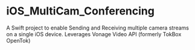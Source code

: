 # iOS_MultiCam_Conferencing
A Swift project to enable Sending and Receiving multiple camera streams on a single iOS device. 
Leverages Vonage Video API (formerly TokBox OpenTok)
